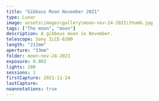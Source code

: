 ```yaml
---
title: "Gibbous Moon November 2021"
type: Lunar
image: assets\images\gallery\moon-nov-24-2021\thumb.jpg
tags: ["The moon", "moon"]
description: A gibbous moon in November.
telescope: Sony ILCE-6300
length: "212mm"
aperture: "33mm"
folder: moon-nov-24-2021
exposure: 0.002
lights: 200
sessions: 1
firstCapture: 2021-11-24
lastCapture:
noannotations: true
---
```

